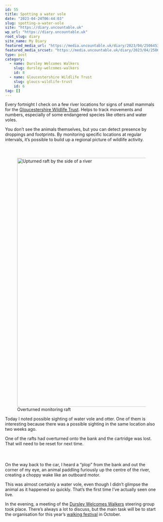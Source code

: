 ```yaml
---
id: 55
title: Spotting a water vole
date: "2023-04-24T06:44:03"
slug: spotting-a-water-vole
site: "https://diary.uncountable.uk"
wp_url: "https://diary.uncountable.uk"
root_slug: diary
site_name: My Diary
featured_media_url: "https://media.uncountable.uk/diary/2023/04/25064532/IMG20230424103826-scaled.jpg"
featured_media_srcset: "https://media.uncountable.uk/diary/2023/04/25064532/IMG20230424103826-300x167.jpg 300w, https://media.uncountable.uk/diary/2023/04/25064532/IMG20230424103826-1024x571.jpg 1024w, https://media.uncountable.uk/diary/2023/04/25064532/IMG20230424103826-150x150.jpg 150w, https://media.uncountable.uk/diary/2023/04/25064532/IMG20230424103826-1920x1071.jpg 1920w, https://media.uncountable.uk/diary/2023/04/25064532/IMG20230424103826-scaled.jpg 2560w"
type: post
category:
  - name: Dursley Welcomes Walkers
    slug: dursley-welcomes-walkers
    id: 8
  - name: Gloucestershire Wildlife Trust
    slug: gloucs-wildlife-trust
    id: 6
tag: []
---
```



<p>Every fortnight I check on a few river locations for signs of small mammals for the <a href="https://www.gloucestershirewildlifetrust.co.uk/volunteer" data-type="URL" data-id="https://www.gloucestershirewildlifetrust.co.uk/volunteer">Gloucestershire Wildlife Trust</a>.  Helps to track movements and numbers, especially of some endangered species like otters and water voles.</p>



<p>You don&#8217;t see the animals themselves, but you can detect presence by droppings and footprints.  By monitoring specific locations at regular intervals, it&#8217;s possible to build up a regional picture of wildlife activity.</p>


<style>.kb-row-layout-id_d711bb-de > .kt-row-column-wrap{align-content:start;}:where(.kb-row-layout-id_d711bb-de > .kt-row-column-wrap) > .wp-block-kadence-column{justify-content:start;}.kb-row-layout-id_d711bb-de > .kt-row-column-wrap{column-gap:var(--global-kb-gap-md, 2rem);row-gap:var(--global-kb-gap-md, 2rem);padding-top:var(--global-kb-spacing-sm, 1.5rem);padding-bottom:var(--global-kb-spacing-sm, 1.5rem);grid-template-columns:repeat(2, minmax(0, 1fr));}.kb-row-layout-id_d711bb-de > .kt-row-layout-overlay{opacity:0.30;}@media all and (max-width: 1024px){.kb-row-layout-id_d711bb-de > .kt-row-column-wrap{grid-template-columns:repeat(2, minmax(0, 1fr));}}@media all and (max-width: 767px){.kb-row-layout-id_d711bb-de > .kt-row-column-wrap{grid-template-columns:minmax(0, 1fr);}}</style><div class="kb-row-layout-wrap kb-row-layout-id_d711bb-de alignnone wp-block-kadence-rowlayout"><div class="kt-row-column-wrap kt-has-2-columns kt-row-layout-equal kt-tab-layout-inherit kt-mobile-layout-row kt-row-valign-top">
<style>.kadence-column_a4875c-9b > .kt-inside-inner-col,.kadence-column_a4875c-9b > .kt-inside-inner-col:before{border-top-left-radius:0px;border-top-right-radius:0px;border-bottom-right-radius:0px;border-bottom-left-radius:0px;}.kadence-column_a4875c-9b > .kt-inside-inner-col{column-gap:var(--global-kb-gap-sm, 1rem);}.kadence-column_a4875c-9b > .kt-inside-inner-col{flex-direction:column;}.kadence-column_a4875c-9b > .kt-inside-inner-col > .aligncenter{width:100%;}.kadence-column_a4875c-9b > .kt-inside-inner-col:before{opacity:0.3;}.kadence-column_a4875c-9b{position:relative;}@media all and (max-width: 1024px){.kadence-column_a4875c-9b > .kt-inside-inner-col{flex-direction:column;justify-content:center;}}@media all and (max-width: 767px){.kadence-column_a4875c-9b > .kt-inside-inner-col{flex-direction:column;justify-content:center;}}</style>
<div class="wp-block-kadence-column kadence-column_a4875c-9b"><div class="kt-inside-inner-col"><style>.kb-image_a4dd94-c0 .kb-image-has-overlay:after{opacity:0.3;}</style>
<figure class="wp-block-kadence-image kb-image_a4dd94-c0 size-large"><img loading="lazy" decoding="async" width="1024" height="821" src="https://media.uncountable.uk/diary/2023/04/25065513/IMG20230424101920-1024x821.jpg" alt="Upturned raft by the side of a river" class="kb-img wp-image-57" srcset="https://media.uncountable.uk/diary/2023/04/25065513/IMG20230424101920-1024x821.jpg 1024w, https://media.uncountable.uk/diary/2023/04/25065513/IMG20230424101920-300x241.jpg 300w, https://media.uncountable.uk/diary/2023/04/25065513/IMG20230424101920-1920x1539.jpg 1920w" sizes="auto, (max-width: 1024px) 100vw, 1024px" /><figcaption>Overturned monitoring raft</figcaption></figure>
</div></div>


<style>.kadence-column_69b161-83 > .kt-inside-inner-col,.kadence-column_69b161-83 > .kt-inside-inner-col:before{border-top-left-radius:0px;border-top-right-radius:0px;border-bottom-right-radius:0px;border-bottom-left-radius:0px;}.kadence-column_69b161-83 > .kt-inside-inner-col{column-gap:var(--global-kb-gap-sm, 1rem);}.kadence-column_69b161-83 > .kt-inside-inner-col{flex-direction:column;}.kadence-column_69b161-83 > .kt-inside-inner-col > .aligncenter{width:100%;}.kadence-column_69b161-83 > .kt-inside-inner-col:before{opacity:0.3;}.kadence-column_69b161-83{position:relative;}@media all and (max-width: 1024px){.kadence-column_69b161-83 > .kt-inside-inner-col{flex-direction:column;justify-content:center;}}@media all and (max-width: 767px){.kadence-column_69b161-83 > .kt-inside-inner-col{flex-direction:column;justify-content:center;}}</style>
<div class="wp-block-kadence-column kadence-column_69b161-83"><div class="kt-inside-inner-col">
<p>Today I noted possible sighting of water vole and otter.  One of them is interesting because there was a possible sighting in the same location also two weeks ago.</p>



<p>One of the rafts had overturned onto the bank and the cartridge was lost.  That will need to be reset for next time.</p>
</div></div>

</div></div>


<p>On the way back to the car, I heard a &#8220;plop&#8221; from the bank and out the corner of my eye, an animal paddling furiously up the centre of the river, creating a choppy wake like an outboard motor.  </p>



<p>This was almost certainly a water vole, even though I didn&#8217;t glimpse the animal as it happened so quickly.  That&#8217;s the first time I&#8217;ve actually seen one live.</p>



<p>In the evening, a meeting of the <a href="https://dursleywelcomeswalkers.org.uk/">Dursley Welcomes Walkers</a> steering group took place. There&#8217;s always a lot to discuss, but the main task will be to start the organisation for this year&#8217;s <a href="https://festival.dursleywelcomeswalkers.org.uk" data-type="URL" data-id="https://festival.dursleywelcomeswalkers.org.uk">walking festival</a> in October.</p>
